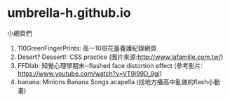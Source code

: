 # umbrella-h.github.io

小網頁們

1) 110GreenFingerPrints: 高一10班花臺養護紀錄網頁
2) Desert? Dessert!: CSS practice (圖片來源:http://www.lafamille.com.tw/)
3) FFDlab: 知覺心理學期末─flashed face distortion effect (參考影片: https://www.youtube.com/watch?v=VT9i99D_9gI)
4) banana: Minions Banana Songs acapella (找地方播高中亂做的flash小動畫)
